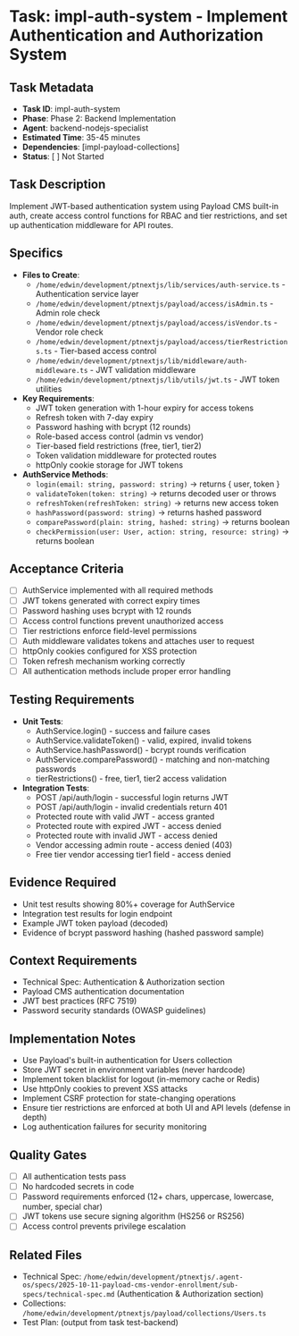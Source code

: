 # Task: impl-auth-system - Implement Authentication and Authorization System

## Task Metadata
- **Task ID**: impl-auth-system
- **Phase**: Phase 2: Backend Implementation
- **Agent**: backend-nodejs-specialist
- **Estimated Time**: 35-45 minutes
- **Dependencies**: [impl-payload-collections]
- **Status**: [ ] Not Started

## Task Description
Implement JWT-based authentication system using Payload CMS built-in auth, create access control functions for RBAC and tier restrictions, and set up authentication middleware for API routes.

## Specifics
- **Files to Create**:
  - `/home/edwin/development/ptnextjs/lib/services/auth-service.ts` - Authentication service layer
  - `/home/edwin/development/ptnextjs/payload/access/isAdmin.ts` - Admin role check
  - `/home/edwin/development/ptnextjs/payload/access/isVendor.ts` - Vendor role check
  - `/home/edwin/development/ptnextjs/payload/access/tierRestrictions.ts` - Tier-based access control
  - `/home/edwin/development/ptnextjs/lib/middleware/auth-middleware.ts` - JWT validation middleware
  - `/home/edwin/development/ptnextjs/lib/utils/jwt.ts` - JWT token utilities
- **Key Requirements**:
  - JWT token generation with 1-hour expiry for access tokens
  - Refresh token with 7-day expiry
  - Password hashing with bcrypt (12 rounds)
  - Role-based access control (admin vs vendor)
  - Tier-based field restrictions (free, tier1, tier2)
  - Token validation middleware for protected routes
  - httpOnly cookie storage for JWT tokens
- **AuthService Methods**:
  - `login(email: string, password: string)` → returns { user, token }
  - `validateToken(token: string)` → returns decoded user or throws
  - `refreshToken(refreshToken: string)` → returns new access token
  - `hashPassword(password: string)` → returns hashed password
  - `comparePassword(plain: string, hashed: string)` → returns boolean
  - `checkPermission(user: User, action: string, resource: string)` → returns boolean

## Acceptance Criteria
- [ ] AuthService implemented with all required methods
- [ ] JWT tokens generated with correct expiry times
- [ ] Password hashing uses bcrypt with 12 rounds
- [ ] Access control functions prevent unauthorized access
- [ ] Tier restrictions enforce field-level permissions
- [ ] Auth middleware validates tokens and attaches user to request
- [ ] httpOnly cookies configured for XSS protection
- [ ] Token refresh mechanism working correctly
- [ ] All authentication methods include proper error handling

## Testing Requirements
- **Unit Tests**:
  - AuthService.login() - success and failure cases
  - AuthService.validateToken() - valid, expired, invalid tokens
  - AuthService.hashPassword() - bcrypt rounds verification
  - AuthService.comparePassword() - matching and non-matching passwords
  - tierRestrictions() - free, tier1, tier2 access validation
- **Integration Tests**:
  - POST /api/auth/login - successful login returns JWT
  - POST /api/auth/login - invalid credentials return 401
  - Protected route with valid JWT - access granted
  - Protected route with expired JWT - access denied
  - Protected route with invalid JWT - access denied
  - Vendor accessing admin route - access denied (403)
  - Free tier vendor accessing tier1 field - access denied

## Evidence Required
- Unit test results showing 80%+ coverage for AuthService
- Integration test results for login endpoint
- Example JWT token payload (decoded)
- Evidence of bcrypt password hashing (hashed password sample)

## Context Requirements
- Technical Spec: Authentication & Authorization section
- Payload CMS authentication documentation
- JWT best practices (RFC 7519)
- Password security standards (OWASP guidelines)

## Implementation Notes
- Use Payload's built-in authentication for Users collection
- Store JWT secret in environment variables (never hardcode)
- Implement token blacklist for logout (in-memory cache or Redis)
- Use httpOnly cookies to prevent XSS attacks
- Implement CSRF protection for state-changing operations
- Ensure tier restrictions are enforced at both UI and API levels (defense in depth)
- Log authentication failures for security monitoring

## Quality Gates
- [ ] All authentication tests pass
- [ ] No hardcoded secrets in code
- [ ] Password requirements enforced (12+ chars, uppercase, lowercase, number, special char)
- [ ] JWT tokens use secure signing algorithm (HS256 or RS256)
- [ ] Access control prevents privilege escalation

## Related Files
- Technical Spec: `/home/edwin/development/ptnextjs/.agent-os/specs/2025-10-11-payload-cms-vendor-enrollment/sub-specs/technical-spec.md` (Authentication & Authorization section)
- Collections: `/home/edwin/development/ptnextjs/payload/collections/Users.ts`
- Test Plan: (output from task test-backend)
